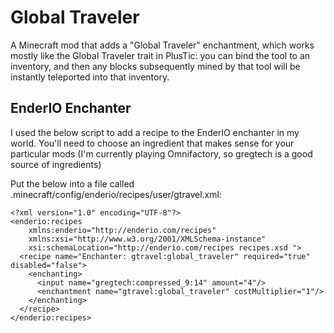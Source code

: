 # Global Traveler

A Minecraft mod that adds a "Global Traveler" enchantment, which works mostly
like the Global Traveler trait in PlusTic: you can bind the tool to an
inventory, and then any blocks subsequently mined by that tool will be
instantly teleported into that inventory.

## EnderIO Enchanter

I used the below script to add a recipe to the EnderIO enchanter in my world.
You'll need to choose an ingredient that makes sense for your particular mods
(I'm currently playing Omnifactory, so gregtech is a good source of ingredients)

Put the below into a file called .minecraft/config/enderio/recipes/user/gtravel.xml:

    <?xml version="1.0" encoding="UTF-8"?>
    <enderio:recipes
        xmlns:enderio="http://enderio.com/recipes"
        xmlns:xsi="http://www.w3.org/2001/XMLSchema-instance"
        xsi:schemaLocation="http://enderio.com/recipes recipes.xsd ">
      <recipe name="Enchanter: gtravel:global_traveler" required="true" disabled="false">
        <enchanting>
          <input name="gregtech:compressed_9:14" amount="4"/>
          <enchantment name="gtravel:global_traveler" costMultiplier="1"/>
        </enchanting>
      </recipe>
    </enderio:recipes>

